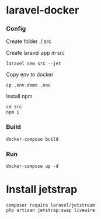 # laravel-docker


### Config
Create folder ./ src

Create laravel app in src
```
laravel new src --jet
```

Copy env to docker
```
cp .env.demo .env
```

Install npm
```
cd src
npm i

```
### Build
```
docker-compose build
```

### Run
```
docker-compose up -d
```

# Install jetstrap
```
composer require laravel/jetstream
php artisan jetstrap:swap livewire
```
